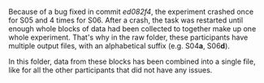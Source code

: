 Because of a bug fixed in commit *ed082f4*, the experiment crashed once for S05 and 4 times for S06.
After a crash, the task was restarted until enough whole blocks of data had been collected to together make up one whole experiment.
That's why in the raw folder, these participants have multiple output files, with an alphabetical suffix (e.g. S04**a**, S06**d**).

In this folder, data from these blocks has been combined into a single file, like for all the other participants that did not have any issues.
